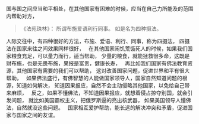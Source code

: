 国与国之间应当和平相处，在其他国家有困难的时候，应当在自己力所能及的范围内帮助对方，
&nbsp;
> 《法苑珠林》：
> 所谓布施爱语利行同事。
> 如是名为四种摄法。

人际交往中，有四种很好的方法，布施、爱语、利行、同事，称为四摄法，
四摄法在国家来往之间效果同样很好，
&nbsp;
在其他国家闹饥荒饿死人的时候，如果我们国家粮食充足，可以量力而行，适当帮助，
少量的粮食，就能拯救很多命，这既是财布施，也是无畏布施，果报是富贵，健康长寿，
&nbsp;
再比如我们国家有佛法教育资源，其他国家有需要的我们可以帮助，
这对改善国家问题，促进世界和平有很大帮助，
&nbsp;
如果佛法盛行，有佛智慧的人能做国家领导人，国家自然知道问题的根源，知道如何解决，
知道因果报应，自然不会主动侵略其他国家，以免给自己带来麻烦，
&nbsp;
反之，如果不懂佛法，不知道因果报应，就想着侵占掠夺别国，就会引发问题，
就比如美国霸权主义，把俄罗斯逼的亮出核武器，
如果美国领导人懂佛法，自然就没这些问题。
&nbsp;
国家相互爱护帮助，能长远的解决冲突和矛盾，促进国家与国家之间的友谊。




